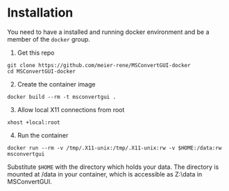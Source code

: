 # Installation
You need to have a installed and running docker environment and be a member of the `docker` group.

1. Get this repo
```
git clone https://github.com/meier-rene/MSConvertGUI-docker
cd MSConvertGUI-docker
```

2. Create the container image
```
docker build --rm -t msconvertgui .
```
3. Allow local X11 connections from root
```
xhost +local:root
```
4. Run the container
```
docker run --rm -v /tmp/.X11-unix:/tmp/.X11-unix:rw -v $HOME:/data:rw msconvertgui
```
Substitute `$HOME` with the directory which holds your data. The directory is mounted at /data in your container, which is accessible as Z:\data in MSConvertGUI.
